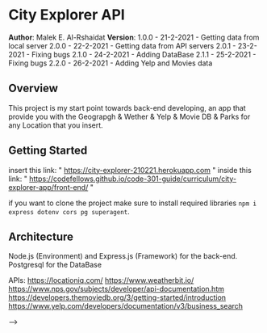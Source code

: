 # City Explorer API

**Author**: Malek E. Al-Rshaidat
**Version**:
1.0.0 - 21-2-2021 - Getting data from local server
2.0.0 - 22-2-2021 - Getting data from API servers
2.0.1 - 23-2-2021 - Fixing bugs
2.1.0 - 24-2-2021 - Adding DataBase
2.1.1 - 25-2-2021 - Fixing bugs
2.2.0 - 26-2-2021 - Adding Yelp and Movies data

## Overview

This project is my start point towards back-end developing, an app that provide you with the Geograpgh & Wether & Yelp & Movie DB & Parks for any Location that you insert.

## Getting Started

insert this link: " https://city-explorer-210221.herokuapp.com " inside this link: " https://codefellows.github.io/code-301-guide/curriculum/city-explorer-app/front-end/ "

if you want to clone the project make sure to install required libraries `npm i express dotenv cors pg superagent`.

## Architecture

Node.js (Environment) and Express.js (Framework) for the back-end.
Postgresql for the DataBase

APIs:
https://locationiq.com/
https://www.weatherbit.io/
https://www.nps.gov/subjects/developer/api-documentation.htm
https://developers.themoviedb.org/3/getting-started/introduction
https://www.yelp.com/developers/documentation/v3/business_search

<!-- ## Change Log -->
<!-- Use this area to document the iterative changes made to your application as each feature is successfully implemented. Use time stamps. Here's an examples:

01-01-2001 4:59pm - Application now has a fully-functional express server, with a GET route for the location resource.

## Credits and Collaborations
<!-- Give credit (and a link) to other people or resources that helped you build this application. -->

-->
